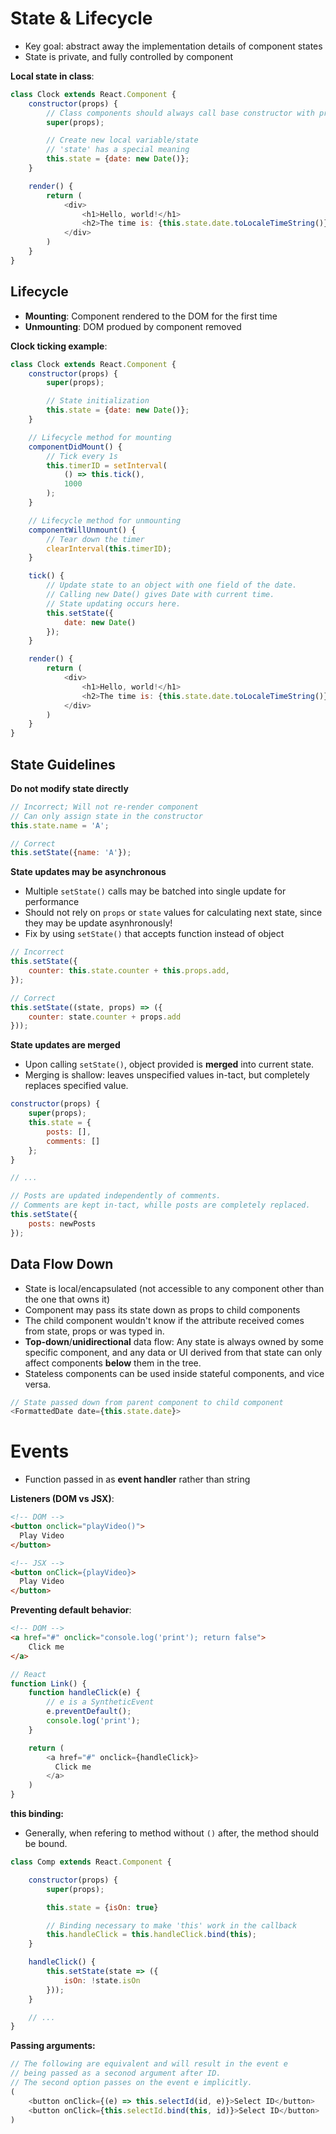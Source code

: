 # State & Lifecycle
* Key goal: abstract away the implementation details of component states
* State is private, and fully controlled by component

**Local state in class**:
```javascript
class Clock extends React.Component {
    constructor(props) {
        // Class components should always call base constructor with props
        super(props);

        // Create new local variable/state
        // 'state' has a special meaning
        this.state = {date: new Date()};
    }

    render() {
        return (
            <div>
                <h1>Hello, world!</h1>
                <h2>The time is: {this.state.date.toLocaleTimeString()}</h2>
            </div>
        )
    }
}
```

## Lifecycle
* **Mounting**: Component rendered to the DOM for the first time
* **Unmounting**: DOM produed by component removed

**Clock ticking example**:
```javascript
class Clock extends React.Component {
    constructor(props) {
        super(props);

        // State initialization
        this.state = {date: new Date()};
    }

    // Lifecycle method for mounting
    componentDidMount() {
        // Tick every 1s
        this.timerID = setInterval(
            () => this.tick(),
            1000
        );
    }

    // Lifecycle method for unmounting
    componentWillUnmount() {
        // Tear down the timer
        clearInterval(this.timerID);
    }

    tick() {
        // Update state to an object with one field of the date.
        // Calling new Date() gives Date with current time.
        // State updating occurs here.
        this.setState({
            date: new Date()
        });
    }

    render() {
        return (
            <div>
                <h1>Hello, world!</h1>
                <h2>The time is: {this.state.date.toLocaleTimeString()}</h2>
            </div>
        )
    }
}
```

## State Guidelines
**Do not modify state directly**
```javascript
// Incorrect; Will not re-render component
// Can only assign state in the constructor
this.state.name = 'A';

// Correct
this.setState({name: 'A'});
```

**State updates may be asynchronous**
* Multiple `setState()` calls may be batched into single update for performance
* Should not rely on `props` or `state` values for calculating next state, since they may be update asynhronously!
* Fix by using `setState()` that accepts function instead of object

```javascript
// Incorrect
this.setState({
    counter: this.state.counter + this.props.add,
});

// Correct
this.setState((state, props) => ({
    counter: state.counter + props.add
}));
```

**State updates are merged**
* Upon calling `setState()`, object provided is **merged** into current state.
* Merging is shallow: leaves unspecified values in-tact, but completely replaces specified value.

```javascript
constructor(props) {
    super(props);
    this.state = {
        posts: [],
        comments: []
    };
}

// ...

// Posts are updated independently of comments.
// Comments are kept in-tact, whille posts are completely replaced.
this.setState({
    posts: newPosts
});
```

## Data Flow Down
* State is local/encapsulated (not accessible to any component other than the one that owns it)
* Component may pass its state down as props to child components
* The child component wouldn't know if the attribute received comes from state, props or was typed in.
* **Top-down**/**unidirectional** data flow: Any state is always owned by some specific component, and any data or UI derived from that state can only affect components **below** them in the tree.
* Stateless components can be used inside stateful components, and vice versa.

```javascript
// State passed down from parent component to child component
<FormattedDate date={this.state.date}>
```

# Events
* Function passed in as **event handler** rather than string

**Listeners (DOM vs JSX)**:
```html
<!-- DOM -->
<button onclick="playVideo()">
  Play Video
</button>

<!-- JSX -->
<button onClick={playVideo}>
  Play Video
</button>
```

**Preventing default behavior**:
```html
<!-- DOM -->
<a href="#" onclick="console.log('print'); return false">
    Click me
</a>
```

```javascript
// React
function Link() {
    function handleClick(e) {
        // e is a SyntheticEvent
        e.preventDefault();
        console.log('print');
    }

    return (
        <a href="#" onclick={handleClick}>
          Click me
        </a>
    )
}
```

**this binding:**
* Generally, when refering to method without `()` after, the method should be bound.

```javascript
class Comp extends React.Component {

    constructor(props) {
        super(props);

        this.state = {isOn: true}

        // Binding necessary to make 'this' work in the callback
        this.handleClick = this.handleClick.bind(this);
    }

    handleClick() {
        this.setState(state => ({
            isOn: !state.isOn
        }));
    }

    // ...
}

```

**Passing arguments:**
```javascript
// The following are equivalent and will result in the event e
// being passed as a seconod argument after ID.
// The second option passes on the event e implicitly.
(
    <button onClick={(e) => this.selectId(id, e)}>Select ID</button>
    <button onClick={this.selectId.bind(this, id)}>Select ID</button>
)
```